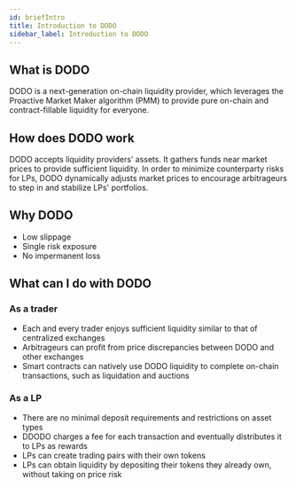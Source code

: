 ```yaml
---
id: briefIntro
title: Introduction to DODO
sidebar_label: Introduction to DODO
---
```


## What is DODO

DODO is a next-generation on-chain liquidity provider, which leverages the Proactive Market Maker algorithm (PMM) to provide pure on-chain and contract-fillable liquidity for everyone.

## How does DODO work

DODO accepts liquidity providers’ assets. It gathers funds near market prices to provide sufficient liquidity. In order to minimize counterparty risks for LPs, DODO dynamically adjusts market prices to encourage arbitrageurs to step in and stabilize LPs' portfolios.

## Why DODO

- Low slippage
- Single risk exposure
- No impermanent loss

## What can I do with DODO

### As a trader

- Each and every trader enjoys sufficient liquidity similar to that of centralized exchanges
- Arbitrageurs can profit from price discrepancies between DODO and other exchanges
- Smart contracts can natively use DODO liquidity to complete on-chain transactions, such as liquidation and auctions

### As a LP

- There are no minimal deposit requirements and restrictions on asset types 
- DDODO charges a fee for each transaction and eventually distributes it to LPs as rewards
- LPs can create trading pairs with their own tokens
- LPs can obtain liquidity by depositing their tokens they already own, without taking on price risk
